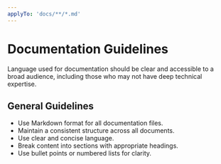 ```yaml
---
applyTo: 'docs/**/*.md'
---
```


# Documentation Guidelines
Language used for documentation should be clear and accessible to a broad audience, including those who may not have deep technical expertise.

## General Guidelines
- Use Markdown format for all documentation files.
- Maintain a consistent structure across all documents.
- Use clear and concise language.
- Break content into sections with appropriate headings.
- Use bullet points or numbered lists for clarity.